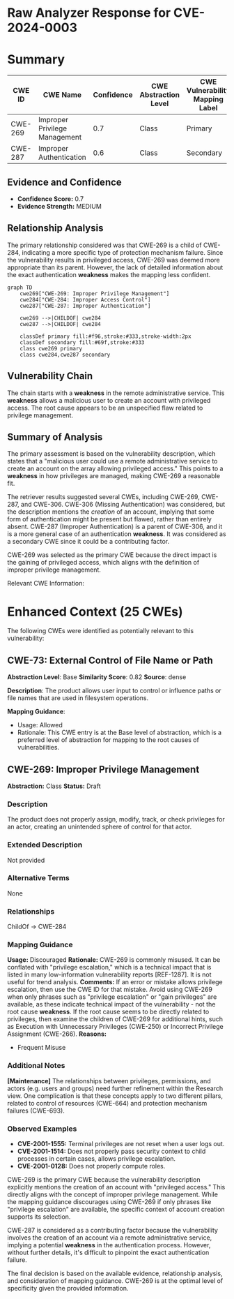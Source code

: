 # Raw Analyzer Response for CVE-2024-0003

# Summary
| CWE ID | CWE Name | Confidence | CWE Abstraction Level | CWE Vulnerability Mapping Label | CWE-Vulnerability Mapping Notes |
|---|---|---|---|---|---|
| CWE-269 | Improper Privilege Management | 0.7 | Class | Primary | Allowed-with-Review |
| CWE-287 | Improper Authentication | 0.6 | Class | Secondary | Discouraged |

## Evidence and Confidence

*   **Confidence Score:** 0.7
*   **Evidence Strength:** MEDIUM

## Relationship Analysis
The primary relationship considered was that CWE-269 is a child of CWE-284, indicating a more specific type of protection mechanism failure. Since the vulnerability results in privileged access, CWE-269 was deemed more appropriate than its parent. However, the lack of detailed information about the exact authentication **weakness** makes the mapping less confident.

```mermaid
graph TD
    cwe269["CWE-269: Improper Privilege Management"]
    cwe284["CWE-284: Improper Access Control"]
    cwe287["CWE-287: Improper Authentication"]

    cwe269 -->|CHILDOF| cwe284
    cwe287 -->|CHILDOF| cwe284
    
    classDef primary fill:#f96,stroke:#333,stroke-width:2px
    classDef secondary fill:#69f,stroke:#333
    class cwe269 primary
    class cwe284,cwe287 secondary
```

## Vulnerability Chain
The chain starts with a **weakness** in the remote administrative service. This **weakness** allows a malicious user to create an account with privileged access. The root cause appears to be an unspecified flaw related to privilege management.

## Summary of Analysis
The primary assessment is based on the vulnerability description, which states that a "malicious user could use a remote administrative service to create an account on the array allowing privileged access." This points to a **weakness** in how privileges are managed, making CWE-269 a reasonable fit.

The retriever results suggested several CWEs, including CWE-269, CWE-287, and CWE-306. CWE-306 (Missing Authentication) was considered, but the description mentions the *creation* of an account, implying that some form of authentication might be present but flawed, rather than entirely absent. CWE-287 (Improper Authentication) is a parent of CWE-306, and it is a more general case of an authentication **weakness**. It was considered as a secondary CWE since it could be a contributing factor.

CWE-269 was selected as the primary CWE because the direct impact is the gaining of privileged access, which aligns with the definition of improper privilege management.

Relevant CWE Information:

# Enhanced Context (25 CWEs)
The following CWEs were identified as potentially relevant to this vulnerability:

## CWE-73: External Control of File Name or Path
**Abstraction Level**: Base
**Similarity Score**: 0.82
**Source**: dense

**Description**:
The product allows user input to control or influence paths or file names that are used in filesystem operations.

**Mapping Guidance**:
- Usage: Allowed
- Rationale: This CWE entry is at the Base level of abstraction, which is a preferred level of abstraction for mapping to the root causes of vulnerabilities.

## CWE-269: Improper Privilege Management
**Abstraction:** Class
**Status:** Draft

### Description
The product does not properly assign, modify, track, or check privileges for an actor, creating an unintended sphere of control for that actor.

### Extended Description
Not provided

### Alternative Terms
None

### Relationships
ChildOf -> CWE-284

### Mapping Guidance
**Usage:** Discouraged
**Rationale:** CWE-269 is commonly misused. It can be conflated with "privilege escalation," which is a technical impact that is listed in many low-information vulnerability reports [REF-1287]. It is not useful for trend analysis.
**Comments:** If an error or mistake allows privilege escalation, then use the CWE ID for that mistake. Avoid using CWE-269 when only phrases such as "privilege escalation" or "gain privileges" are available, as these indicate technical impact of the vulnerability - not the root cause **weakness**. If the root cause seems to be directly related to privileges, then examine the children of CWE-269 for additional hints, such as Execution with Unnecessary Privileges (CWE-250) or Incorrect Privilege Assignment (CWE-266).
**Reasons:**
- Frequent Misuse

### Additional Notes
**[Maintenance]** The relationships between privileges, permissions, and actors (e.g. users and groups) need further refinement within the Research view. One complication is that these concepts apply to two different pillars, related to control of resources (CWE-664) and protection mechanism failures (CWE-693).

### Observed Examples
- **CVE-2001-1555:** Terminal privileges are not reset when a user logs out.
- **CVE-2001-1514:** Does not properly pass security context to child processes in certain cases, allows privilege escalation.
- **CVE-2001-0128:** Does not properly compute roles.

CWE-269 is the primary CWE because the vulnerability description explicitly mentions the creation of an account with "privileged access." This directly aligns with the concept of improper privilege management. While the mapping guidance discourages using CWE-269 if only phrases like "privilege escalation" are available, the specific context of account creation supports its selection.

CWE-287 is considered as a contributing factor because the vulnerability involves the creation of an account via a remote administrative service, implying a potential **weakness** in the authentication process. However, without further details, it's difficult to pinpoint the exact authentication failure.

The final decision is based on the available evidence, relationship analysis, and consideration of mapping guidance. CWE-269 is at the optimal level of specificity given the provided information.